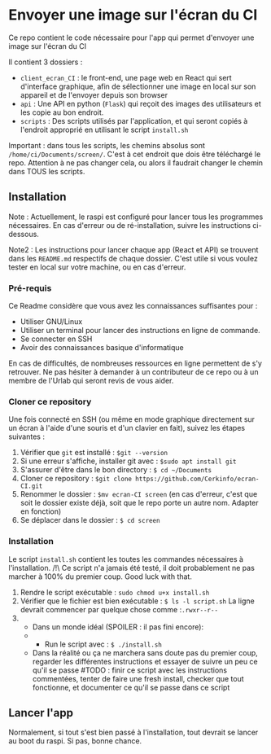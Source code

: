 # Envoyer une image sur l'écran du CI

Ce repo contient le code nécessaire pour l'app qui permet d'envoyer une image sur l'écran du CI

Il contient 3 dossiers : 
- `client_ecran_CI` : le front-end, une page web en React qui sert d'interface graphique, afin de sélectionner une image en local sur son appareil et de l'envoyer depuis son browser
- `api` : Une API en python (`Flask`) qui reçoit des images des utilisateurs et les copie au bon endroit.
- `scripts` : Des scripts utilisés par l'application, et qui seront copiés à l'endroit approprié en utilisant le script `install.sh`

Important : dans tous les scripts, les chemins absolus sont `/home/ci/Documents/screen/`. C'est à cet endroit que dois être téléchargé le repo. Attention à ne pas changer cela, ou alors il faudrait changer le chemin dans TOUS les scripts.


## Installation
Note : Actuellement, le raspi est configuré pour lancer tous les programmes nécessaires. En cas d'erreur ou de ré-installation, suivre les instructions ci-dessous. 

Note2 : Les instructions pour lancer chaque app (React et API) se trouvent dans les `README.md` respectifs de chaque dossier. C'est utile si vous voulez tester en local sur votre machine, ou en cas d'erreur. 


### Pré-requis
Ce Readme considère que vous avez les connaissances suffisantes pour :

- Utiliser GNU/Linux 
- Utiliser un terminal pour lancer des instructions en ligne de commande.
- Se connecter en SSH
- Avoir des connaissances basique d'informatique 

En cas de difficultés, de nombreuses ressources en ligne permettent de s'y retrouver. Ne pas hésiter à demander à un contributeur de ce repo ou à un membre de l'Urlab qui seront revis de vous aider. 

### Cloner ce repository
Une fois connecté en SSH (ou même en mode graphique directement sur un écran à l'aide d'une souris et d'un clavier en fait), suivez les étapes suivantes : 

1. Vérifier que `git` est installé : `$git --version`
2. Si une erreur s'affiche, installer git avec : `$sudo apt install git`
3. S'assurer d'être dans le bon directory : `$ cd ~/Documents`
3. Cloner ce repository : `$git clone https://github.com/Cerkinfo/ecran-CI.git`
4. Renommer le dossier : `$mv ecran-CI screen` (en cas d'erreur, c'est que soit le dossier existe déjà, soit que le repo porte un autre nom. Adapter en fonction)
5. Se déplacer dans le dossier : `$ cd screen`

### Installation 
Le script `install.sh` contient les toutes les commandes nécessaires à l'installation. /!\ Ce script n'a jamais été testé, il doit probablement ne pas marcher à 100% du premier coup. Good luck with that.

1. Rendre le script exécutable : `sudo chmod u+x install.sh`
2. Vérifier que le fichier est bien exécutable : `$ ls -l script.sh`
La ligne devrait commencer par quelque chose comme :`.rwxr--r--`
3. - Dans un monde idéal (SPOILER : il pas fini encore):
    - - Run le script avec : `$ ./install.sh` 
    - Dans la réalité ou ça ne marchera sans doute pas du premier coup, regarder les différentes instructions et essayer de suivre un peu ce qu'il se passe
#TODO : finir ce script avec les instructions commentées, tenter de faire une fresh install, checker que tout fonctionne, et documenter ce qu'il se passe dans ce script

## Lancer l'app
Normalement, si tout s'est bien passé à l'installation, tout devrait se lancer au boot du raspi. Si pas, bonne chance.

